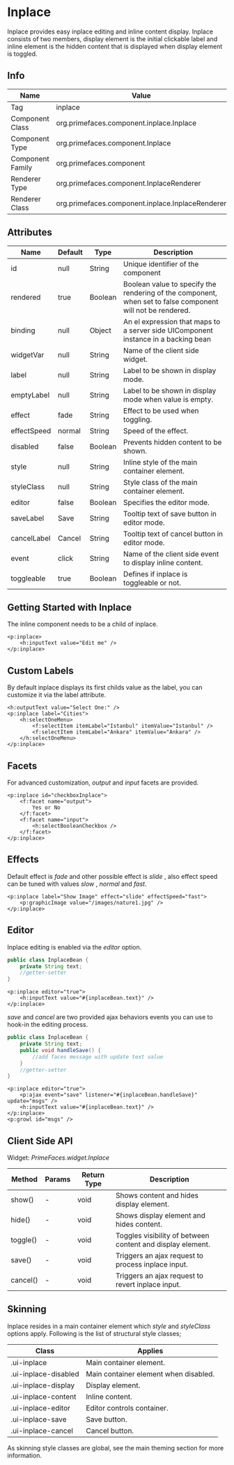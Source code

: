 # Inplace

Inplace provides easy inplace editing and inline content display. Inplace consists of two members,
display element is the initial clickable label and inline element is the hidden content that is
displayed when display element is toggled.

## Info

| Name | Value |
| --- | --- |
| Tag | inplace
| Component Class | org.primefaces.component.inplace.Inplace
| Component Type | org.primefaces.component.Inplace
| Component Family | org.primefaces.component |
| Renderer Type | org.primefaces.component.InplaceRenderer
| Renderer Class | org.primefaces.component.inplace.InplaceRenderer

## Attributes

| Name | Default | Type | Description | 
| --- | --- | --- | --- |
id | null | String | Unique identifier of the component
rendered | true | Boolean | Boolean value to specify the rendering of the component, when set to false component will not be rendered.
binding | null | Object | An el expression that maps to a server side UIComponent instance in a backing bean
widgetVar | null | String | Name of the client side widget.
label | null | String | Label to be shown in display mode.
emptyLabel | null | String | Label to be shown in display mode when value is empty.
effect | fade | String | Effect to be used when toggling.
effectSpeed | normal | String | Speed of the effect.
disabled | false | Boolean | Prevents hidden content to be shown.
style | null | String | Inline style of the main container element.
styleClass | null | String | Style class of the main container element.
editor | false | Boolean | Specifies the editor mode.
saveLabel | Save | String | Tooltip text of save button in editor mode.
cancelLabel | Cancel | String | Tooltip text of cancel button in editor mode.
event | click | String | Name of the client side event to display inline content.
toggleable | true | Boolean | Defines if inplace is toggleable or not.

## Getting Started with Inplace
The inline component needs to be a child of inplace.

```xhtml
<p:inplace>
    <h:inputText value="Edit me" />
</p:inplace>
```
## Custom Labels
By default inplace displays its first childs value as the label, you can customize it via the label
attribute.

```xhtml
<h:outputText value="Select One:" />
<p:inplace label="Cities">
    <h:selectOneMenu>
        <f:selectItem itemLabel="Istanbul" itemValue="Istanbul" />
        <f:selectItem itemLabel="Ankara" itemValue="Ankara" />
    </h:selectOneMenu>
</p:inplace>
```
## Facets
For advanced customization, _output_ and _input_ facets are provided.

```xhtml
<p:inplace id="checkboxInplace">
    <f:facet name="output">
        Yes or No
    </f:facet>
    <f:facet name="input">
        <h:selectBooleanCheckbox />
    </f:facet>
</p:inplace>
```

## Effects
Default effect is _fade_ and other possible effect is _slide_ , also effect speed can be tuned with values
_slow_ , _normal_ and _fast_.

```xhtml
<p:inplace label="Show Image" effect="slide" effectSpeed="fast">
    <p:graphicImage value="/images/nature1.jpg" />
</p:inplace>
```
## Editor
Inplace editing is enabled via the _editor_ option.

```java
public class InplaceBean {
    private String text;
    //getter-setter
}
```
```xhtml
<p:inplace editor="true">
    <h:inputText value="#{inplaceBean.text}" />
</p:inplace>
```
_save_ and _cancel_ are two provided ajax behaviors events you can use to hook-in the editing process.

```java
public class InplaceBean {
    private String text;
    public void handleSave() {
        //add faces message with update text value
    }
    //getter-setter
}
```
```xhtml
<p:inplace editor="true">
    <p:ajax event="save" listener="#{inplaceBean.handleSave}" update="msgs" />
    <h:inputText value="#{inplaceBean.text}" />
</p:inplace>
<p:growl id="msgs" />
```

## Client Side API
Widget: _PrimeFaces.widget.Inplace_

| Method | Params | Return Type | Description | 
| --- | --- | --- | --- | 
show() | - | void | Shows content and hides display element.
hide() | - | void | Shows display element and hides content.
toggle() | - | void | Toggles visibility of between content and display element.
save() | - | void | Triggers an ajax request to process inplace input.
cancel() | - | void | Triggers an ajax request to revert inplace input.

## Skinning
Inplace resides in a main container element which _style_ and _styleClass_ options apply. Following is
the list of structural style classes;

| Class | Applies | 
| --- | --- | 
.ui-inplace | Main container element.
.ui-inplace-disabled | Main container element when disabled.
.ui-inplace-display | Display element.
.ui-inplace-content | Inline content.
.ui-inplace-editor | Editor controls container.
.ui-inplace-save | Save button.
.ui-inplace-cancel | Cancel button.

As skinning style classes are global, see the main theming section for more information.
